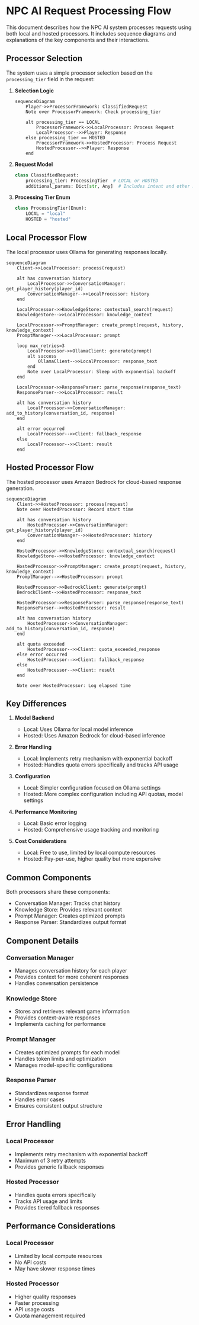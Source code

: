 # NPC AI Request Processing Flow

This document describes how the NPC AI system processes requests using both local and hosted processors. It includes sequence diagrams and explanations of the key components and their interactions.

## Processor Selection

The system uses a simple processor selection based on the `processing_tier` field in the request:

1. **Selection Logic**
   ```mermaid
   sequenceDiagram
       Player->>ProcessorFramework: ClassifiedRequest
       Note over ProcessorFramework: Check processing_tier
       
       alt processing_tier == LOCAL
           ProcessorFramework->>LocalProcessor: Process Request
           LocalProcessor-->>Player: Response
       else processing_tier == HOSTED
           ProcessorFramework->>HostedProcessor: Process Request
           HostedProcessor-->>Player: Response
       end
   ```

2. **Request Model**
   ```python
   class ClassifiedRequest:
       processing_tier: ProcessingTier  # LOCAL or HOSTED
       additional_params: Dict[str, Any]  # Includes intent and other metadata
   ```

3. **Processing Tier Enum**
   ```python
   class ProcessingTier(Enum):
       LOCAL = "local"
       HOSTED = "hosted"
   ```

## Local Processor Flow
The local processor uses Ollama for generating responses locally.

```mermaid
sequenceDiagram
    Client->>LocalProcessor: process(request)
    
    alt has conversation history
        LocalProcessor->>ConversationManager: get_player_history(player_id)
        ConversationManager-->>LocalProcessor: history
    end
    
    LocalProcessor->>KnowledgeStore: contextual_search(request)
    KnowledgeStore-->>LocalProcessor: knowledge_context
    
    LocalProcessor->>PromptManager: create_prompt(request, history, knowledge_context)
    PromptManager-->>LocalProcessor: prompt
    
    loop max_retries=3
        LocalProcessor->>OllamaClient: generate(prompt)
        alt success
            OllamaClient-->>LocalProcessor: response_text
        end
        Note over LocalProcessor: Sleep with exponential backoff
    end
    
    LocalProcessor->>ResponseParser: parse_response(response_text)
    ResponseParser-->>LocalProcessor: result
    
    alt has conversation history
        LocalProcessor->>ConversationManager: add_to_history(conversation_id, response)
    end
    
    alt error occurred
        LocalProcessor-->>Client: fallback_response
    else
        LocalProcessor-->>Client: result
    end
```

## Hosted Processor Flow
The hosted processor uses Amazon Bedrock for cloud-based response generation.

```mermaid
sequenceDiagram
    Client->>HostedProcessor: process(request)
    Note over HostedProcessor: Record start time
    
    alt has conversation history
        HostedProcessor->>ConversationManager: get_player_history(player_id)
        ConversationManager-->>HostedProcessor: history
    end
    
    HostedProcessor->>KnowledgeStore: contextual_search(request)
    KnowledgeStore-->>HostedProcessor: knowledge_context
    
    HostedProcessor->>PromptManager: create_prompt(request, history, knowledge_context)
    PromptManager-->>HostedProcessor: prompt
    
    HostedProcessor->>BedrockClient: generate(prompt)
    BedrockClient-->>HostedProcessor: response_text
    
    HostedProcessor->>ResponseParser: parse_response(response_text)
    ResponseParser-->>HostedProcessor: result
    
    alt has conversation history
        HostedProcessor->>ConversationManager: add_to_history(conversation_id, response)
    end
    
    alt quota exceeded
        HostedProcessor-->>Client: quota_exceeded_response
    else error occurred
        HostedProcessor-->>Client: fallback_response
    else
        HostedProcessor-->>Client: result
    end
    
    Note over HostedProcessor: Log elapsed time
```

## Key Differences

1. **Model Backend**
   - Local: Uses Ollama for local model inference
   - Hosted: Uses Amazon Bedrock for cloud-based inference

2. **Error Handling**
   - Local: Implements retry mechanism with exponential backoff
   - Hosted: Handles quota errors specifically and tracks API usage

3. **Configuration**
   - Local: Simpler configuration focused on Ollama settings
   - Hosted: More complex configuration including API quotas, model settings

4. **Performance Monitoring**
   - Local: Basic error logging
   - Hosted: Comprehensive usage tracking and monitoring

5. **Cost Considerations**
   - Local: Free to use, limited by local compute resources
   - Hosted: Pay-per-use, higher quality but more expensive

## Common Components

Both processors share these components:
- Conversation Manager: Tracks chat history
- Knowledge Store: Provides relevant context
- Prompt Manager: Creates optimized prompts
- Response Parser: Standardizes output format

## Component Details

### Conversation Manager
- Manages conversation history for each player
- Provides context for more coherent responses
- Handles conversation persistence

### Knowledge Store
- Stores and retrieves relevant game information
- Provides context-aware responses
- Implements caching for performance

### Prompt Manager
- Creates optimized prompts for each model
- Handles token limits and optimization
- Manages model-specific configurations

### Response Parser
- Standardizes response format
- Handles error cases
- Ensures consistent output structure

## Error Handling

### Local Processor
- Implements retry mechanism with exponential backoff
- Maximum of 3 retry attempts
- Provides generic fallback responses

### Hosted Processor
- Handles quota errors specifically
- Tracks API usage and limits
- Provides tiered fallback responses

## Performance Considerations

### Local Processor
- Limited by local compute resources
- No API costs
- May have slower response times

### Hosted Processor
- Higher quality responses
- Faster processing
- API usage costs
- Quota management required